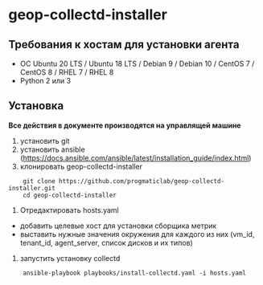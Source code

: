 # geop-collectd-installer

## Требования к хостам для установки агента
 * ОС Ubuntu 20 LTS / Ubuntu 18 LTS / Debian 9 / Debian 10 / CentOS 7 / CentOS 8 / RHEL 7 / RHEL 8
 * Python 2 или 3
 
## Установка
**Все действия в документе производятся на управлящей машине**
1. установить git
1. установить ansible (https://docs.ansible.com/ansible/latest/installation_guide/index.html)
1. клонировать geop-collectd-installer
```
    git clone https://github.com/progmaticlab/geop-collectd-installer.git
    cd geop-collectd-installer
```
1. Отредактировать hosts.yaml
 - добавить целевые хост для установки сборщика метрик
 - выставить нужные значения окружения для каждого из них (vm_id, tenant_id, agent_server, список дисков и их типов)
1. запустить установку collectd
```
    ansible-playbook playbooks/install-collectd.yaml -i hosts.yaml
```
